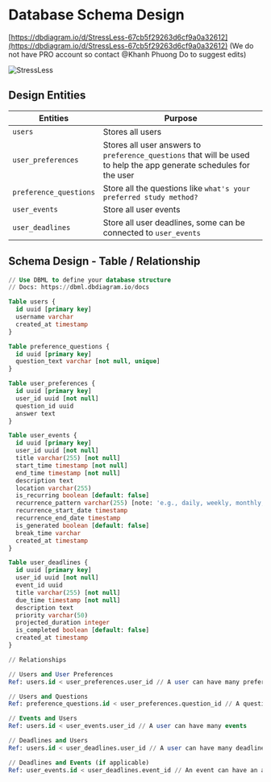 # Database Schema Design

[https://dbdiagram.io/d/StressLess-67cb5f29263d6cf9a0a32612](https://dbdiagram.io/d/StressLess-67cb5f29263d6cf9a0a32612) (We do not have PRO account so contact @Khanh Phuong Do to suggest edits)

![StressLess](https://github.com/user-attachments/assets/556ad34b-e19c-418d-b760-1c54152746c5)

## Design Entities

| Entities | Purpose |
| --- | --- |
| `users` | Stores all users |
| `user_preferences` | Stores all user answers to `preference_questions` that will be used to help the app generate schedules for the user |
| `preference_questions` | Store all the questions like `what's your preferred study method?` |
| `user_events` | Store all user events |
| `user_deadlines` | Store all user deadlines, some can be connected to `user_events` |

## Schema Design - Table / Relationship

```sql
// Use DBML to define your database structure
// Docs: https://dbml.dbdiagram.io/docs

Table users {
  id uuid [primary key]
  username varchar
  created_at timestamp
}

Table preference_questions {
  id uuid [primary key]
  question_text varchar [not null, unique]
}

Table user_preferences {
  id uuid [primary key]
  user_id uuid [not null]
  question_id uuid
  answer text
}

Table user_events {
  id uuid [primary key]
  user_id uuid [not null]
  title varchar(255) [not null]
  start_time timestamp [not null]
  end_time timestamp [not null]
  description text
  location varchar(255)
  is_recurring boolean [default: false]
  recurrence_pattern varchar(255) [note: 'e.g., daily, weekly, monthly, custom']
  recurrence_start_date timestamp
  recurrence_end_date timestamp
  is_generated boolean [default: false]
  break_time varchar
  created_at timestamp
}

Table user_deadlines {
  id uuid [primary key]
  user_id uuid [not null]
  event_id uuid
  title varchar(255) [not null]
  due_time timestamp [not null]
  description text
  priority varchar(50)
  projected_duration integer
  is_completed boolean [default: false]
  created_at timestamp
}

// Relationships

// Users and User Preferences
Ref: users.id < user_preferences.user_id // A user can have many preferences

// Users and Questions
Ref: preference_questions.id < user_preferences.question_id // A question can have many answers (user preferences)

// Events and Users 
Ref: users.id < user_events.user_id // A user can have many events

// Deadlines and Users
Ref: users.id < user_deadlines.user_id // A user can have many deadlines

// Deadlines and Events (if applicable)
Ref: user_events.id < user_deadlines.event_id // An event can have an associated deadline
```
